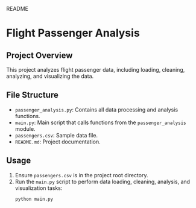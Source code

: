 README
# Flight Passenger Analysis

## Project Overview
This project analyzes flight passenger data, including loading, cleaning, analyzing, and visualizing the data.

## File Structure
- `passenger_analysis.py`: Contains all data processing and analysis functions.
- `main.py`: Main script that calls functions from the `passenger_analysis` module.
- `passengers.csv`: Sample data file.
- `README.md`: Project documentation.

## Usage
1. Ensure `passengers.csv` is in the project root directory.
2. Run the `main.py` script to perform data loading, cleaning, analysis, and visualization tasks:
   ```bash
   python main.py
